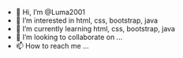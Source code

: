 - 👋 Hi, I’m @Luma2001
- 👀 I’m interested in html, css, bootstrap, java
- 🌱 I’m currently learning  html, css, bootstrap, java
- 💞️ I’m looking to collaborate on ...
- 📫 How to reach me ...

<!---
Luma2001/Luma2001 is a ✨ special ✨ repository because its `README.md` (this file) appears on your GitHub profile.
You can click the Preview link to take a look at your changes.
--->
